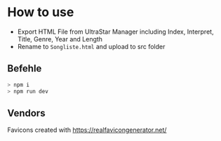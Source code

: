 # How to use

-   Export HTML File from UltraStar Manager including Index, Interpret, Title, Genre, Year and Length
-   Rename to `Songliste.html` and upload to src folder

## Befehle

```bash
> npm i
> npm run dev

```

## Vendors

Favicons created with https://realfavicongenerator.net/
